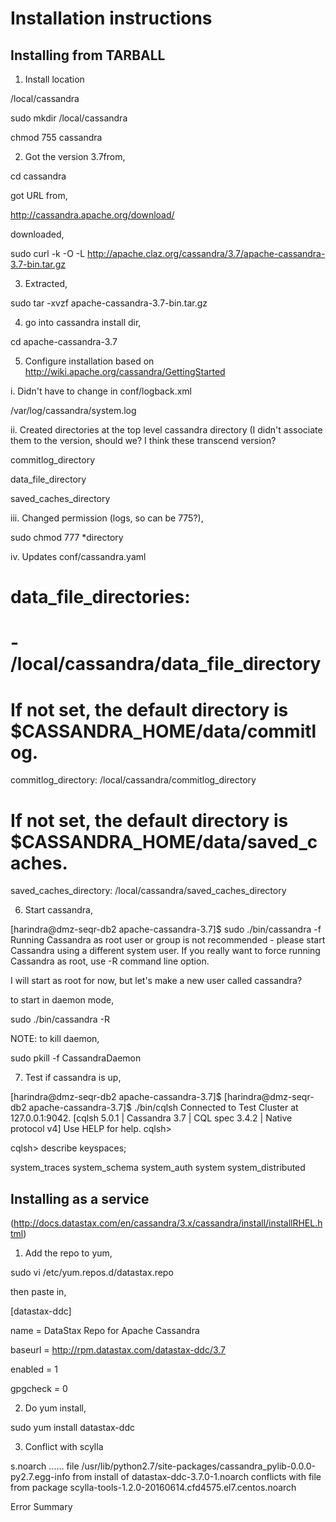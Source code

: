 Installation instructions
=========================


## Installing from TARBALL

1. Install location 

/local/cassandra

sudo mkdir /local/cassandra

chmod 755 cassandra

2. Got the version 3.7from,

cd cassandra

got URL from,

http://cassandra.apache.org/download/

downloaded,

sudo curl -k -O -L http://apache.claz.org/cassandra/3.7/apache-cassandra-3.7-bin.tar.gz 

3. Extracted,

sudo tar -xvzf apache-cassandra-3.7-bin.tar.gz

4. go into cassandra install dir,

cd apache-cassandra-3.7

5. Configure installation based on http://wiki.apache.org/cassandra/GettingStarted

i. Didn't have to change  in conf/logback.xml

<file>/var/log/cassandra/system.log</file>

ii. Created directories at the top level cassandra directory (I didn't associate them to the version, should we? I think these transcend version?

commitlog_directory

data_file_directory

saved_caches_directory

iii. Changed permission (logs, so can be 775?),

 sudo chmod 777 *directory
 
iv. Updates conf/cassandra.yaml

# data_file_directories:

#     - /local/cassandra/data_file_directory

# If not set, the default directory is $CASSANDRA_HOME/data/commitlog.

commitlog_directory: /local/cassandra/commitlog_directory

# If not set, the default directory is $CASSANDRA_HOME/data/saved_caches.

saved_caches_directory: /local/cassandra/saved_caches_directory


6. Start cassandra,

[harindra@dmz-seqr-db2 apache-cassandra-3.7]$ sudo ./bin/cassandra -f
Running Cassandra as root user or group is not recommended - please start Cassandra using a different system user.
If you really want to force running Cassandra as root, use -R command line option.

I will start as root for now, but let's make a new user called cassandra?

to start in daemon mode,

sudo ./bin/cassandra -R

NOTE: to kill daemon,

sudo pkill -f CassandraDaemon


7. Test if cassandra is up,


[harindra@dmz-seqr-db2 apache-cassandra-3.7]$ 
[harindra@dmz-seqr-db2 apache-cassandra-3.7]$ ./bin/cqlsh
Connected to Test Cluster at 127.0.0.1:9042.
[cqlsh 5.0.1 | Cassandra 3.7 | CQL spec 3.4.2 | Native protocol v4]
Use HELP for help.
cqlsh> 

cqlsh> describe keyspaces;

system_traces  system_schema  system_auth  system  system_distributed


 
 ## Installing as a service
 
 (http://docs.datastax.com/en/cassandra/3.x/cassandra/install/installRHEL.html)
 
 
 1. Add the repo to yum,
 
  sudo vi /etc/yum.repos.d/datastax.repo
  
  then paste in,
 
[datastax-ddc] 

name = DataStax Repo for Apache Cassandra

baseurl = http://rpm.datastax.com/datastax-ddc/3.7

enabled = 1

gpgcheck = 0 

 
 2. Do yum install,
 
 sudo yum install datastax-ddc
 
 3. Conflict with scylla
 
 s.noarch
......
  file /usr/lib/python2.7/site-packages/cassandra_pylib-0.0.0-py2.7.egg-info from install of datastax-ddc-3.7.0-1.noarch conflicts with file from package scylla-tools-1.2.0-20160614.cfd4575.el7.centos.noarch

Error Summary
 

